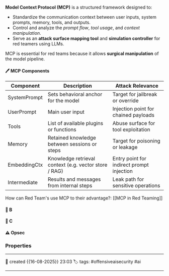 
**Model Context Protocol (MCP)** is a structured framework designed to:

- Standardize the communication context between user inputs, system prompts, memory, tools, and outputs.
- Control and analyze the _prompt flow_, _tool usage_, and _context manipulation_.
- Serve as an **attack surface mapping tool** and **simulation controller** for red teamers using LLMs.

MCP is essential for red teams because it allows **surgical manipulation** of the model pipeline.

#### 🖊️ MCP Components

| Component    | Description                                           | Attack Relevance                          |
| ------------ | ----------------------------------------------------- | ----------------------------------------- |
| SystemPrompt | Sets behavioral anchor for the model                  | Target for jailbreak or override          |
| UserPrompt   | Main user input                                       | Injection point for chained payloads      |
| Tools        | List of available plugins or functions                | Abuse surface for tool exploitation       |
| Memory       | Retained knowledge between sessions or steps          | Target for poisoning or leakage           |
| EmbeddingCtx | Knowledge retrieval context (e.g. vector store / RAG) | Entry point for indirect prompt injection |
| Intermediate | Results and messages from internal steps              | Leak path for sensitive operations        |

How can Red Team's use MCP to their advantage?: [[MCP in Red Teaming]]




#### 📔 B


####  📗 C


#### ⚠ Opsec




### Properties
---
📆 created   {{16-08-2025}} 23:03
🏷️ tags: #offensiveaisecurity #ai

---

